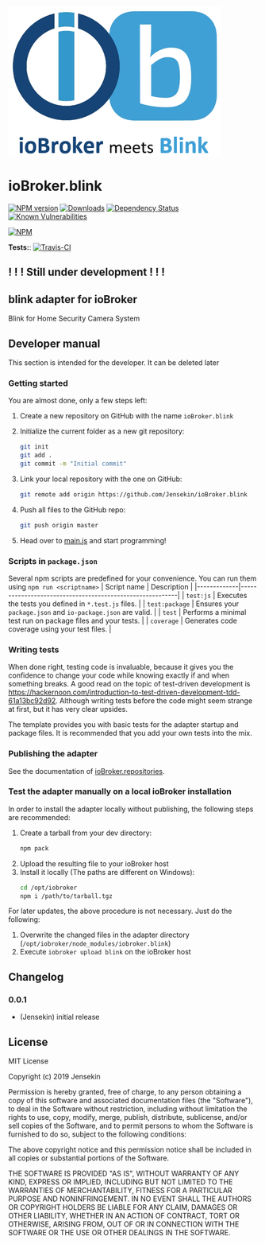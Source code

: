 ![Logo](admin/blink.png)
# ioBroker.blink

[![NPM version](http://img.shields.io/npm/v/iobroker.blink.svg)](https://www.npmjs.com/package/iobroker.blink)
[![Downloads](https://img.shields.io/npm/dm/iobroker.blink.svg)](https://www.npmjs.com/package/iobroker.blink)
[![Dependency Status](https://img.shields.io/david/Jensekin/iobroker.blink.svg)](https://david-dm.org/Jensekin/iobroker.blink)
[![Known Vulnerabilities](https://snyk.io/test/github/Jensekin/ioBroker.blink/badge.svg)](https://snyk.io/test/github/Jensekin/ioBroker.blink)

[![NPM](https://nodei.co/npm/iobroker.blink.png?downloads=true)](https://nodei.co/npm/iobroker.blink/)

**Tests:**: [![Travis-CI](http://img.shields.io/travis/Jensekin/ioBroker.blink/master.svg)](https://travis-ci.org/Jensekin/ioBroker.blink)

## ! ! ! Still under development ! ! !

## blink adapter for ioBroker

Blink for Home Security Camera System

## Developer manual
This section is intended for the developer. It can be deleted later

### Getting started

You are almost done, only a few steps left:
1. Create a new repository on GitHub with the name `ioBroker.blink`
1. Initialize the current folder as a new git repository:  
    ```bash
    git init
    git add .
    git commit -m "Initial commit"
    ```
1. Link your local repository with the one on GitHub:  
    ```bash
    git remote add origin https://github.com/Jensekin/ioBroker.blink
    ```

1. Push all files to the GitHub repo:  
    ```bash
    git push origin master
    ```
1. Head over to [main.js](main.js) and start programming!

### Scripts in `package.json`
Several npm scripts are predefined for your convenience. You can run them using `npm run <scriptname>`
| Script name | Description                                              |
|-------------|----------------------------------------------------------|
| `test:js`   | Executes the tests you defined in `*.test.js` files.     |
| `test:package`    | Ensures your `package.json` and `io-package.json` are valid. |
| `test` | Performs a minimal test run on package files and your tests. |
| `coverage` | Generates code coverage using your test files. |

### Writing tests
When done right, testing code is invaluable, because it gives you the 
confidence to change your code while knowing exactly if and when 
something breaks. A good read on the topic of test-driven development 
is https://hackernoon.com/introduction-to-test-driven-development-tdd-61a13bc92d92. 
Although writing tests before the code might seem strange at first, but it has very 
clear upsides.

The template provides you with basic tests for the adapter startup and package files.
It is recommended that you add your own tests into the mix.

### Publishing the adapter
See the documentation of [ioBroker.repositories](https://github.com/ioBroker/ioBroker.repositories#requirements-for-adapter-to-get-added-to-the-latest-repository).

### Test the adapter manually on a local ioBroker installation
In order to install the adapter locally without publishing, the following steps are recommended:
1. Create a tarball from your dev directory:  
    ```bash
    npm pack
    ```
1. Upload the resulting file to your ioBroker host
1. Install it locally (The paths are different on Windows):
    ```bash
    cd /opt/iobroker
    npm i /path/to/tarball.tgz
    ```

For later updates, the above procedure is not necessary. Just do the following:
1. Overwrite the changed files in the adapter directory (`/opt/iobroker/node_modules/iobroker.blink`)
1. Execute `iobroker upload blink` on the ioBroker host

## Changelog

### 0.0.1
* (Jensekin) initial release

## License
MIT License

Copyright (c) 2019 Jensekin

Permission is hereby granted, free of charge, to any person obtaining a copy
of this software and associated documentation files (the "Software"), to deal
in the Software without restriction, including without limitation the rights
to use, copy, modify, merge, publish, distribute, sublicense, and/or sell
copies of the Software, and to permit persons to whom the Software is
furnished to do so, subject to the following conditions:

The above copyright notice and this permission notice shall be included in all
copies or substantial portions of the Software.

THE SOFTWARE IS PROVIDED "AS IS", WITHOUT WARRANTY OF ANY KIND, EXPRESS OR
IMPLIED, INCLUDING BUT NOT LIMITED TO THE WARRANTIES OF MERCHANTABILITY,
FITNESS FOR A PARTICULAR PURPOSE AND NONINFRINGEMENT. IN NO EVENT SHALL THE
AUTHORS OR COPYRIGHT HOLDERS BE LIABLE FOR ANY CLAIM, DAMAGES OR OTHER
LIABILITY, WHETHER IN AN ACTION OF CONTRACT, TORT OR OTHERWISE, ARISING FROM,
OUT OF OR IN CONNECTION WITH THE SOFTWARE OR THE USE OR OTHER DEALINGS IN THE
SOFTWARE.
